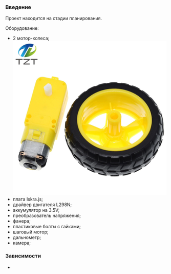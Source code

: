 ### Введение

Проект находится на стадии планирования.

Оборудование:
- 2 мотор-колеса;
![2 мотор-колеса](https://github.com/ildar-meyker/ball-thrower/blob/master/images/motor+wheel.webp?raw=true)
- плата Iskra.js;
- драйвер двигателя L298N;
- аккумулятор на 3.5V;
- преобразователь напряжения;
- фанера;
- плаcтиковые болты с гайками;
- шаговый мотор;
- дальнометр;
- камера;

### Зависимости

 -  

